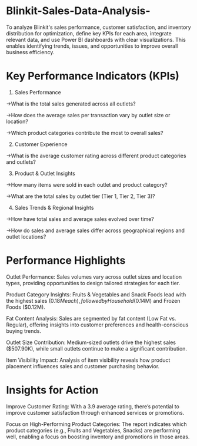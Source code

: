 # Blinkit-Sales-Data-Analysis-
To analyze Blinkit's sales performance, customer satisfaction, and inventory distribution for optimization, define key KPIs for each area, integrate relevant data, and use Power BI dashboards with clear visualizations. This enables identifying trends, issues, and opportunities to improve overall business efficiency.
# Key Performance Indicators (KPIs)

1. Sales Performance

->What is the total sales generated across all outlets?

->How does the average sales per transaction vary by outlet size or location?

->Which product categories contribute the most to overall sales?

2. Customer Experience

->What is the average customer rating across different product categories and outlets?

3. Product & Outlet Insights

->How many items were sold in each outlet and product category?

->What are the total sales by outlet tier (Tier 1, Tier 2, Tier 3)?

4. Sales Trends & Regional Insights

->How have total sales and average sales evolved over time?

->How do sales and average sales differ across geographical regions and outlet locations?
# Performance Highlights

Outlet Performance: Sales volumes vary across outlet sizes and location types, providing opportunities to design tailored strategies for each tier.

Product Category Insights: Fruits & Vegetables and Snack Foods lead with the highest sales ($0.18M each), followed by Household ($0.14M) and Frozen Foods ($0.12M).

Fat Content Analysis: Sales are segmented by fat content (Low Fat vs. Regular), offering insights into customer preferences and health-conscious buying trends.

Outlet Size Contribution: Medium-sized outlets drive the highest sales ($507.90K), while small outlets continue to make a significant contribution.

Item Visibility Impact: Analysis of item visibility reveals how product placement influences sales and customer purchasing behavior.
# Insights for Action
Improve Customer Rating: With a 3.9 average rating, there’s potential to improve customer satisfaction through enhanced services or promotions.

Focus on High-Performing Product Categories: The report indicates which product categories (e.g., Fruits and Vegetables, Snacks) are performing well, enabling a focus on boosting inventory and promotions in those areas.
